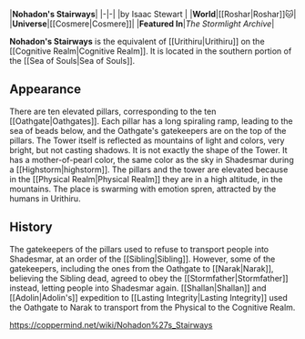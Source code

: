 |**Nohadon's Stairways**|
|-|-|
|by  Isaac Stewart |
|**World**|[[Roshar\|Roshar]]🐱︎|
|**Universe**|[[Cosmere\|Cosmere]]|
|**Featured In**|*The Stormlight Archive*|

**Nohadon's Stairways** is the equivalent of [[Urithiru\|Urithiru]] on the [[Cognitive Realm\|Cognitive Realm]]. It is located in the southern portion of the [[Sea of Souls\|Sea of Souls]].

## Appearance
There are ten elevated pillars, corresponding to the ten [[Oathgate\|Oathgates]]. Each pillar has a long spiraling ramp, leading to the sea of beads below, and the Oathgate's gatekeepers are on the top of the pillars. The Tower itself is reflected as mountains of light and colors, very bright, but not casting shadows. It is not exactly the shape of the Tower. It has a mother-of-pearl color, the same color as the sky in Shadesmar during a [[Highstorm\|highstorm]]. The pillars and the tower are elevated because in the [[Physical Realm\|Physical Realm]] they are in a high altitude, in the mountains. The place is swarming with emotion spren, attracted by the humans in Urithiru.

## History
The gatekeepers of the pillars used to refuse to transport people into Shadesmar, at an order of the [[Sibling\|Sibling]]. However, some of the gatekeepers, including the ones from the Oathgate to [[Narak\|Narak]], believing the Sibling dead, agreed to obey the [[Stormfather\|Stormfather]] instead, letting people into Shadesmar again. [[Shallan\|Shallan]] and [[Adolin\|Adolin's]] expedition to [[Lasting Integrity\|Lasting Integrity]] used the Oathgate to Narak to transport from the Physical to the Cognitive Realm.



https://coppermind.net/wiki/Nohadon%27s_Stairways